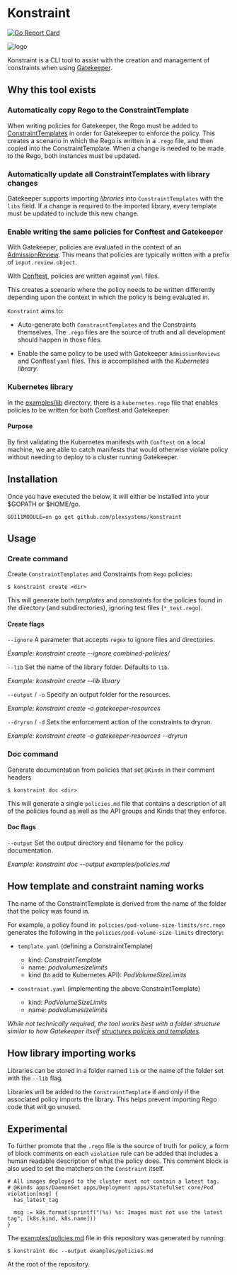 # Konstraint

[![Go Report Card](https://goreportcard.com/badge/github.com/plexsystems/konstraint)](https://goreportcard.com/report/github.com/plexsystems/konstraint)

![logo](images/logo.png)

Konstraint is a CLI tool to assist with the creation and management of constraints when using [Gatekeeper](https://github.com/open-policy-agent/gatekeeper).

## Why this tool exists

### Automatically copy Rego to the ConstraintTemplate

When writing policies for Gatekeeper, the Rego must be added to [ConstraintTemplates](https://github.com/open-policy-agent/gatekeeper#constraint-templates) in order for Gatekeeper to enforce the policy. This creates a scenario in which the Rego is written in a `.rego` file, and then copied into the ConstraintTemplate. When a change is needed to be made to the Rego, both instances must be updated.

### Automatically update all ConstraintTemplates with library changes

Gatekeeper supports importing _libraries_ into `ConstraintTemplates` with the `libs` field. If a change is required to the imported library, every template must be updated to include this new change.

### Enable writing the same policies for Conftest and Gatekeeper

With Gatekeeper, policies are evaluated in the context of an [AdmissionReview](https://kubernetes.io/docs/reference/access-authn-authz/extensible-admission-controllers/#webhook-request-and-response). This means that policies are typically written with a prefix of `input.review.object`.

With [Conftest](https://github.com/open-policy-agent/conftest), policies are written against `yaml` files.

This creates a scenario where the policy needs to be written differently depending upon the context in which the policy is being evaluated in.

`Konstraint` aims to:

- Auto-generate both `ConstraintTemplates` and the Constraints themselves. The `.rego` files are the source of truth and all development should happen in those files.

- Enable the same policy to be used with Gatekeeper `AdmissionReviews` and Conftest `yaml` files. This is accomplished with the _Kubernetes library_.

### Kubernetes library

In the [examples/lib](examples/lib) directory, there is a `kubernetes.rego` file that enables policies to be written for both Conftest and Gatekeeper.

#### Purpose

By first validating the Kubernetes manifests with `Conftest` on a local machine, we are able to catch manifests that would otherwise violate policy without needing to deploy to a cluster running Gatekeeper.

## Installation

Once you have executed the below, it will either be installed into your $GOPATH or $HOME/go.

```text
GO111MODULE=on go get github.com/plexsystems/konstraint
```

## Usage

### Create command

Create `ConstraintTemplates` and Constraints from `Rego` policies:

```shell
$ konstraint create <dir>
```

This will generate both _templates_ and _constraints_ for the policies found in the directory (and subdirectories), ignoring test files (`*_test.rego`).

#### Create flags

`--ignore` A parameter that accepts `regex` to ignore files and directories.

_Example: konstraint create --ignore combined-policies/_

`--lib` Set the name of the library folder. Defaults to `lib`.

_Example: konstraint create --lib library_

`--output` / `-o` Specify an output folder for the resources.

_Example: konstraint create -o gatekeeper-resources_

`--dryrun` / `-d` Sets the enforcement action of the constraints to dryrun.

_Example: konstraint create -o gatekeeper-resources --dryrun_

### Doc command

Generate documentation from policies that set `@Kinds` in their comment headers

```shell
$ konstraint doc <dir>
```

This will generate a single `policies.md` file that contains a description of all of the policies found as well as the API groups and Kinds that they enforce.

#### Doc flags

`--output` Set the output directory and filename for the policy documentation.

_Example: konstraint doc --output examples/policies.md_

## How template and constraint naming works

The name of the ConstraintTemplate is derived from the name of the folder that the policy was found in.

For example, a policy found in: `policies/pod-volume-size-limits/src.rego` generates the following in the `policies/pod-volume-size-limits` directory:

- `template.yaml` (defining a ConstraintTemplate)
  - kind: _ConstraintTemplate_
  - name: _podvolumesizelimits_
  - kind (to add to Kubernetes API): _PodVolumeSizeLimits_

- `constraint.yaml` (implementing the above ConstraintTemplate)
  - kind: _PodVolumeSizeLimits_
  - name: _podvolumesizelimits_

_While not technically required, the tool works best with a folder structure similar to how Gatekeeper itself [structures policies and templates](https://github.com/open-policy-agent/gatekeeper/tree/master/library)._

## How library importing works

Libraries can be stored in a folder named `lib` or the name of the folder set with the `--lib` flag.

Libraries will be added to the `ConstraintTemplate` if and only if the associated policy imports the library. This helps prevent importing Rego code that will go unused.

## Experimental

To further promote that the `.rego` file is the source of truth for policy, a form of block comments on each `violation` rule can be added that includes a human readable description of what the policy does. This comment block is also used to set the matchers on the `Constraint` itself.

```rego
# All images deployed to the cluster must not contain a latest tag.
# @Kinds apps/DaemonSet apps/Deployment apps/StatefulSet core/Pod
violation[msg] {
  has_latest_tag

  msg := k8s.format(sprintf("(%s) %s: Images must not use the latest tag", [k8s.kind, k8s.name]))
}
```

The [examples/policies.md](examples/policies.md) file in this repository was generated by running:

```shell
$ konstraint doc --output examples/policies.md
```

At the root of the repository.
